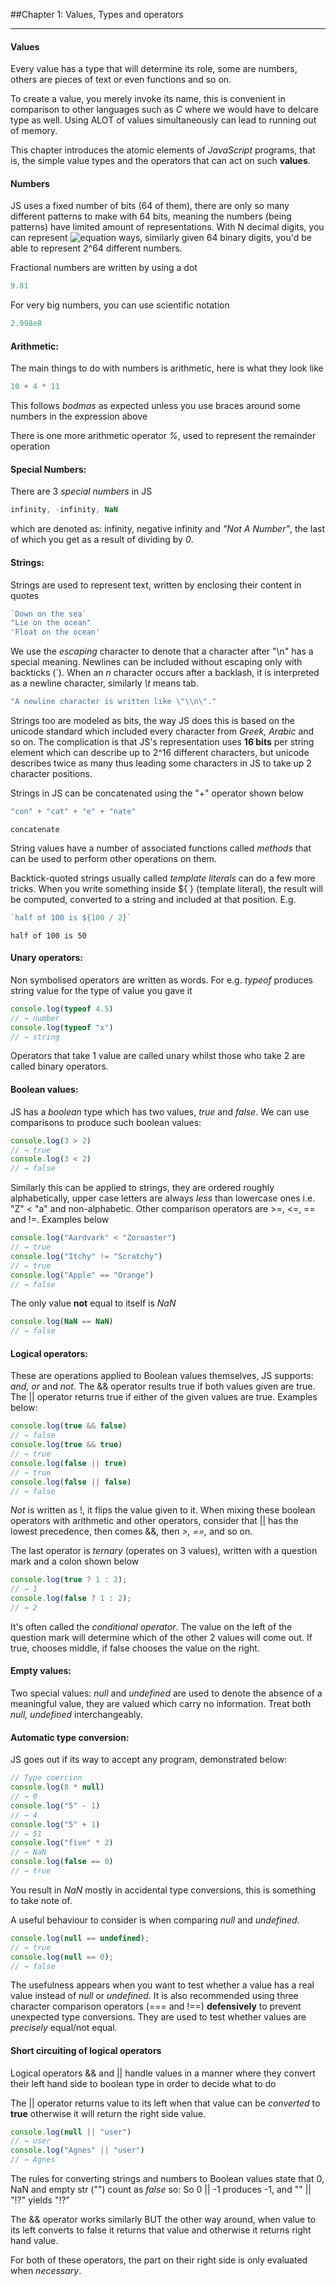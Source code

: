 ##Chapter 1: Values, Types and operators
____

<!-- Great way to represent equations: https://latex.codecogs.com -->

#### Values
Every value has a type that will determine its role, some are numbers, others are pieces of text or even functions and so on.

To create a value, you merely invoke its name, this is convenient in comparison to other languages such as *C* where we would have to delcare type as well. Using ALOT of values simultaneously can lead to running out of memory. 

This chapter introduces the atomic elements of *JavaScript* programs, that is, the simple value types and the operators that can act on such __values__.

#### Numbers 
JS uses a fixed number of bits (64 of them), there are only so many different patterns to make with 64 bits, meaning the numbers (being patterns) have limited amount of representations. With N decimal digits, you can represent 
![equation](https://latex.codecogs.com/svg.latex?10^N) ways, similarly given 64 binary digits, you'd be able to represent 2^64 different numbers. 

Fractional numbers are written by using a dot
```javascript 
9.81
```
For very big numbers, you can use scientific notation
```javascript 
2.998e8
```

#### Arithmetic:

The main things to do with numbers is arithmetic, here is what they look like
```javascript 
10 + 4 * 11
```
This follows *bodmas* as expected unless you use braces around some numbers in the expression above

There is one more arithmetic operator *%*, used to represent the remainder operation

#### Special Numbers:
There are 3 *special numbers* in JS
```javascript 
infinity, -infinity, NaN
```
which are denoted as: infinity, negative infinity and *"Not A Number"*, the last of which you get as a result of dividing by *0*. 

#### Strings: 
Strings are used to represent text, written by enclosing their content in quotes
```javascript 
`Down on the sea`
"Lie on the ocean"
'Float on the ocean'
```
We use the *escaping* character to denote that a character after "\n" has a special meaning. Newlines can be included without escaping only with backticks (`). When an *n* character occurs after a backlash, it is interpreted as a newline character, similarly *\t* means tab. 

```javascript 
"A newline character is written like \"\\n\"."
```

Strings too are modeled as bits, the way JS does this is based on the unicode standard which included every character from *Greek, Arabic* and so on. The complication is that JS's representation uses __16 bits__ per string element which can describe up to 2^16 different characters, but unicode describes twice as many thus leading some characters in JS to take up 2 character positions. 

Strings in JS can be concatenated using the "+" operator shown below 
```javascript 
"con" + "cat" + "e" + "nate"
```
```shell
concatenate
```

String values have a number of associated functions called *methods* that can be used to perform other operations on them.

Backtick-quoted strings usually called *template literals* can do a few more tricks. When you write something inside ${ } (template literal), the result will be computed, converted to a string and included at that position. E.g.

```javascript 
`half of 100 is ${100 / 2}`
```
```shell
half of 100 is 50
```

#### Unary operators: 
Non symbolised operators are written as words. For e.g. *typeof* produces string value for the type of value you gave it

```javascript 
console.log(typeof 4.5)
// → number
console.log(typeof "x")
// → string
```
Operators that take 1 value are called unary whilst those who take 2 are called binary operators. 

#### Boolean values:

JS has a *boolean* type which has two values, *true* and *false*. We can use comparisons to produce such boolean values:

```javascript 
console.log(3 > 2)
// → true
console.log(3 < 2)
// → false
```
Similarly this can be applied to strings, they are ordered roughly alphabetically, upper case letters are always *less* than lowercase ones i.e. "Z" < "a" and non-alphabetic. Other comparison operators are >=, <=, == and !=. Examples below
```javascript 
console.log("Aardvark" < "Zoroaster")
// → true
console.log("Itchy" != "Scratchy")
// → true
console.log("Apple" == "Orange")
// → false
```
The only value __not__ equal to itself is *NaN*
```javascript
console.log(NaN == NaN)
// → false
```

#### Logical operators: 
These are operations applied to Boolean values themselves, JS supports: *and, or* and *not*. The && operator results true if both values given are true. The || operator returns true if either of the given values are true. Examples below: 
```javascript 
console.log(true && false)
// → false
console.log(true && true)
// → true
console.log(false || true)
// → true
console.log(false || false)
// → false
```
*Not* is written as !, it flips the value given to it. When mixing these boolean operators with arithmetic and other operators, consider that || has the lowest precedence, then comes &&, then *>, ==,* and so on. 

The last operator is *ternary* (operates on 3 values), written with a question mark and a colon shown below

```javascript 
console.log(true ? 1 : 2);
// → 1
console.log(false ? 1 : 2);
// → 2
```
It's often called the *conditional operator*. The value on the left of the question mark will determine which of the other 2 values will come out. If true, chooses middle, if false chooses the value on the right. 

#### Empty values:
Two special values: *null* and *undefined* are used to denote the absence of a meaningful value, they are valued which carry no information. Treat both *null, undefined* interchangeably. 

#### Automatic type conversion:
JS goes out if its way to accept any program, demonstrated below:
```javascript
// Type coercion
console.log(8 * null)
// → 0
console.log("5" - 1)
// → 4
console.log("5" + 1)
// → 51
console.log("five" * 2)
// → NaN
console.log(false == 0)
// → true
```
You result in *NaN* mostly in accidental type conversions, this is something to take note of. 

A useful behaviour to consider is when comparing *null* and *undefined*. 
```javascript 
console.log(null == undefined);
// → true
console.log(null == 0);
// → false
```
The usefulness appears when you want to test whether a value has a real value instead of *null* or *undefined*. It is also recommended using three character comparison operators (=== and !==) __defensively__ to prevent unexpected type conversions. They are used to test whether values are *precisely* equal/not equal. 

#### Short circuiting of logical operators

Logical operators && and || handle values in a manner where they convert their left hand side to boolean type in order to decide what to do

The || operator returns value to its left when that value can be *converted* to __true__ otherwise it will return the right side value. 

```javascript
console.log(null || "user")
// → user
console.log("Agnes" || "user")
// → Agnes
```

The rules for converting strings and numbers to Boolean values state that 0, NaN and empty str ("") count as *false* so: So 0 || -1 produces -1, and "" || "!?" yields "!?"

The && operator works similarly BUT the other way around, when value to its left converts to false it returns that value and otherwise it returns right hand value. 

For both of these operators, the part on their right side is only evaluated when *necessary*.